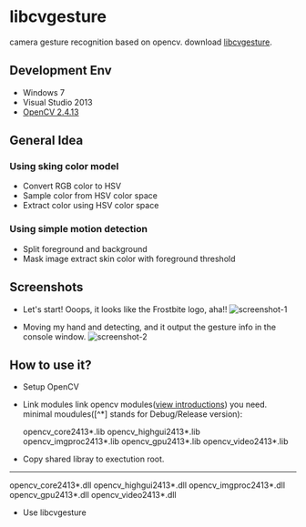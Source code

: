 # libcvgesture
camera gesture recognition based on opencv.
download [libcvgesture](https://github.com/mspenn/libcvgesture/raw/master/libcvgesture.zip "Download Link").

## Development Env
+ Windows 7
+ Visual Studio 2013
+ [OpenCV 2.4.13](http://downloads.sourceforge.net/project/opencvlibrary/opencv-win/2.4.13/opencv-2.4.13.exe?r=http%3A%2F%2Fopencv.org%2F&ts=1476585624&use_mirror=nchc "OpenCV2413")


## General Idea

### Using sking color model
+ Convert RGB color to HSV
+ Sample color from HSV color space
+ Extract color using HSV color space

### Using simple motion detection
+ Split foreground and background
+ Mask image extract skin color with foreground threshold

## Screenshots

+ Let's start! Ooops, it looks like the Frostbite logo, aha!!
![screenshot-1](https://github.com/mspenn/libcvgesture/blob/master/screenshots/screenshot-1.png)

+ Moving my hand and detecting, and it output the gesture info in the console window.
![screenshot-2](https://github.com/mspenn/libcvgesture/blob/master/screenshots/screenshot-2.png)

## How to use it?
+ Setup OpenCV
* Link modules
link opencv modules([view introductions](http://docs.opencv.org/2.4/modules/refman.html "OpenCV Modules")) you need.
minimal moudules([^*] stands for Debug/Release version):

  opencv_core2413*.lib
  opencv_highgui2413*.lib
  opencv_imgproc2413*.lib
  opencv_gpu2413*.lib
  opencv_video2413*.lib


* Copy shared libray to exectution root.
----
opencv_core2413*.dll
opencv_highgui2413*.dll
opencv_imgproc2413*.dll
opencv_gpu2413*.dll
opencv_video2413*.dll

+ Use libcvgesture


